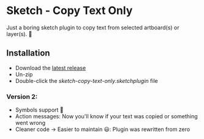 # Sketch - Copy Text Only

Just a boring sketch plugin to copy text from selected artboard(s) or layer(s). 🍻

## Installation

* Download the [latest release](https://github.com/explorador/sketch-copy-text-only/releases)
* Un-zip
* Double-click the *sketch-copy-text-only.sketchplugin* file

### Version 2:

* Symbols support 👏
* Action messages: Now you'll know if your text was copied or something went wrong
* Cleaner code -> Easier to maintain 😃: Plugin was rewritten from zero
